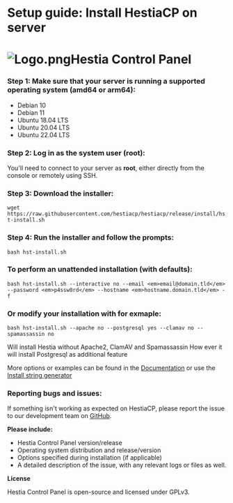 # Setup guide: Install HestiaCP on server

# ![Logo.png](https://doc.puq.info/uploads/images/gallery/2022-10/scaled-1680-/logo.png)Hestia Control Panel

### **Step 1: Make sure that your server is running a supported operating system (amd64 or arm64):**

- Debian 10
- Debian 11
- Ubuntu 18.04 LTS
- Ubuntu 20.04 LTS
- Ubuntu 22.04 LTS

### **Step 2: Log in as the system user (root):**

You'll need to connect to your server as **root**, either directly from the console or remotely using SSH.

### **Step 3: Download the installer:**

`wget https://raw.githubusercontent.com/hestiacp/hestiacp/release/install/hst-install.sh`

### **Step 4: Run the installer and follow the prompts:**

`bash hst-install.sh`

### **To perform an unattended installation (with defaults):**

`bash hst-install.sh --interactive no --email <em>email@domain.tld</em> --password <em>p4ssw0rd</em> --hostname <em>hostname.domain.tld</em> -f `

### **Or modify your installation with for exmaple:**

`bash hst-install.sh --apache no --postgresql yes --clamav no --spamassassin no `

Will install Hestia without Apache2, ClamAV and Spamassassin How ever it will install Postgresql as additional feature

More options or examples can be found in the [Documentation](https://docs.hestiacp.com/getting_started.html#all-available-options-of-install-script) or use the [Install string generator](https://gabizz.github.io/hestiacp-scriptline-generator/)

### **Reporting bugs and issues:**

If something isn't working as expected on HestiaCP, please report the issue to our development team on [GitHub](https://github.com/hestiacp/hestiacp/issues).  
  
**Please include:**

- Hestia Control Panel version/release
- Operating system distribution and release/version
- Options specified during installation (if applicable)
- A detailed description of the issue, with any relevant logs or files as well.

**License**

Hestia Control Panel is open-source and licensed under GPLv3.

